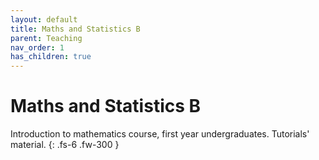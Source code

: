 ```yaml
---
layout: default
title: Maths and Statistics B
parent: Teaching
nav_order: 1
has_children: true
---
```


# Maths and Statistics B

Introduction to mathematics course, first year undergraduates. Tutorials' material.
{: .fs-6 .fw-300 }